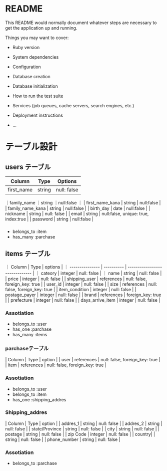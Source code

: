 # README

This README would normally document whatever steps are necessary to get the
application up and running.

Things you may want to cover:

* Ruby version

* System dependencies

* Configuration

* Database creation

* Database initialization

* How to run the test suite

* Services (job queues, cache servers, search engines, etc.)

* Deployment instructions

* ...


# テーブル設計

## users テーブル

| Column           | Type        | Options                              |
| -----------------| ------------| ------------------------------------ |
| first_name       | string      | null: false                          |
｜family_name      ｜string      ｜null:false                           ｜
| first_name_kana  | string      | null:false                           |
| family_name_kana | string      | null:false                           |
| birth_day        | date        | null:false                           |
| nickname         | string      | null: false                          |
| email            | string      | null:false, unique: true, index:true |
| password         | string      | null:false                           |

### 
- belongs_to :item
- has_many :parchase

## items テーブル

｜ Column          | Type       | options                        |
｜ --------------- | ---------- | ------------------------------ |
｜ cateory         | integer    | null: false                    |
｜ name            | string     | null: false                    |
| price            | integer    | null: false                    |
| shipping_user    | references | null: false, foreign_key: true |
| user_id          | integer    | null: false                    |
| size             | references | null: false, foreign_key: true |
| item_condition   | integer    | null: false                    |
| postage_payer    | integer    | null: false                    |
| brand            | references | foreign_key: true              |
| prefecture       | integer    | null: false                    |
| days_arrive_item | integer    | null: false                    |

### Assotiation

- belongs_to :user
- has_one :parchase
- has_many :items

### parchaseテーブル

| Column | Type        | option                           |
| user   | references  | null: false, foreign_key: true   |
| item   | references  | null: false, foreign_key: true   |

### Assotiation
- belongs_to :user
- belongs_to :item
- has_one :shipping_addres

### Shipping_addres

| Column         | Type       | option                          |
| addres_1       | string     | null: false                     |
| addres_2       | string     | null: false                     |
| state/Province | string     | null: false                     |
| city           | string     | null: false                     |
| postage        | string     | null: false                     |
| zip Code       | integer    | null: false                     |
| country|       | string     | null: false                     |
| phone_number   | string     | null: false                     |

### Assotiation
- belongs_to :parchase
